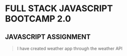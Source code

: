 # FULL STACK JAVASCRIPT BOOTCAMP 2.0

## JAVASCRIPT ASSIGNMENT

>I have created weather app through the weather API
